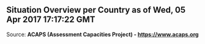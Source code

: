 ## Situation Overview per Country as of Wed, 05 Apr 2017 17:17:22 GMT

Source: **ACAPS (Assessment Capacities Project) - https://www.acaps.org**
